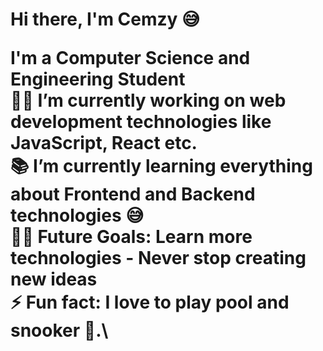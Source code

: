 <h1>Hi there, I'm Cemzy 😅

I'm a Computer Science and Engineering Student\
👨‍💻 I’m currently working on web development technologies like JavaScript, React etc.\
📚 I’m currently learning everything about Frontend and Backend technologies 😅\
💪🏼 Future Goals: Learn more technologies - Never stop creating new ideas\
⚡ Fun fact: I love to play pool and snooker 🎱.\
